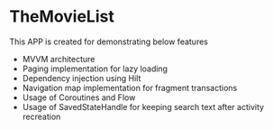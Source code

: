 # TheMovieList
 This APP is created for demonstrating below features
- MVVM architecture
- Paging implementation for lazy loading
- Dependency injection using Hilt
- Navigation map implementation for fragment transactions
- Usage of Coroutines and Flow
- Usage of SavedStateHandle for keeping search text after activity recreation 
